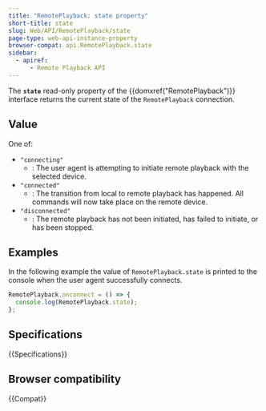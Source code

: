 ```yaml
---
title: "RemotePlayback: state property"
short-title: state
slug: Web/API/RemotePlayback/state
page-type: web-api-instance-property
browser-compat: api.RemotePlayback.state
sidebar:
  - apiref:
      - Remote Playback API
---
```


The **`state`** read-only property of the {{domxref("RemotePlayback")}} interface returns the current state of the `RemotePlayback` connection.

## Value

One of:

- `"connecting"`
  - : The user agent is attempting to initiate remote playback with the selected device.
- `"connected"`
  - : The transition from local to remote playback has happened. All commands will now take place on the remote device.
- `"disconnected"`
  - : The remote playback has not been initiated, has failed to initiate, or has been stopped.

## Examples

In the following example the value of `RemotePlayback.state` is printed to the console when the user agent successfully connects.

```js
RemotePlayback.onconnect = () => {
  console.log(RemotePlayback.state);
};
```

## Specifications

{{Specifications}}

## Browser compatibility

{{Compat}}
